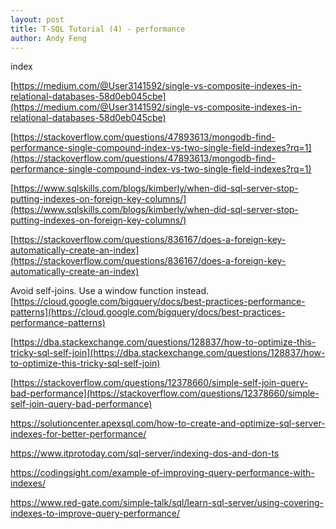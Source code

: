 ```yaml
---
layout: post
title: T-SQL Tutorial (4) - performance
author: Andy Feng
---
```

index



[https://medium.com/@User3141592/single-vs-composite-indexes-in-relational-databases-58d0eb045cbe](https://medium.com/@User3141592/single-vs-composite-indexes-in-relational-databases-58d0eb045cbe)

[https://stackoverflow.com/questions/47893613/mongodb-find-performance-single-compound-index-vs-two-single-field-indexes?rq=1](https://stackoverflow.com/questions/47893613/mongodb-find-performance-single-compound-index-vs-two-single-field-indexes?rq=1)

[https://www.sqlskills.com/blogs/kimberly/when-did-sql-server-stop-putting-indexes-on-foreign-key-columns/](https://www.sqlskills.com/blogs/kimberly/when-did-sql-server-stop-putting-indexes-on-foreign-key-columns/)

[https://stackoverflow.com/questions/836167/does-a-foreign-key-automatically-create-an-index](https://stackoverflow.com/questions/836167/does-a-foreign-key-automatically-create-an-index)

Avoid self-joins. Use a window function instead.
[https://cloud.google.com/bigquery/docs/best-practices-performance-patterns](https://cloud.google.com/bigquery/docs/best-practices-performance-patterns)

[https://dba.stackexchange.com/questions/128837/how-to-optimize-this-tricky-sql-self-join](https://dba.stackexchange.com/questions/128837/how-to-optimize-this-tricky-sql-self-join)

[https://stackoverflow.com/questions/12378660/simple-self-join-query-bad-performance](https://stackoverflow.com/questions/12378660/simple-self-join-query-bad-performance)

https://solutioncenter.apexsql.com/how-to-create-and-optimize-sql-server-indexes-for-better-performance/

https://www.itprotoday.com/sql-server/indexing-dos-and-don-ts

https://codingsight.com/example-of-improving-query-performance-with-indexes/

https://www.red-gate.com/simple-talk/sql/learn-sql-server/using-covering-indexes-to-improve-query-performance/




